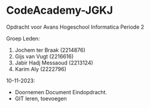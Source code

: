 # CodeAcademy-JGKJ
Opdracht voor Avans Hogeschool Informatica Periode 2

Groep Leden:
1. Jochem ter Braak (2214876)
2. Gijs van Vugt (2216616)
3. Jabir Hadj Messaoud (2213124)
4. Karim Aly (2222796)

10-11-2023:
- Doornemen Document Eindopdracht.
- GIT leren, toevoegen

